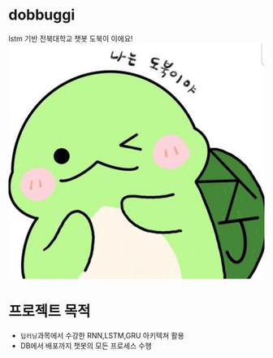 # dobbuggi
lstm 기반 전북대학교 챗봇 도북이 이에요!
![](./main.png)

# 프로젝트 목적 
- `딥러닝`과목에서 수강한 RNN,LSTM,GRU 아키텍쳐 활용
- DB에서 배포까지 챗봇의 모든 프로세스 수행 



